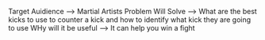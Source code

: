 Target Auidience --> Martial Artists
Problem Will Solve --> What are the best kicks to use to counter a kick and how to identify what kick they are going to use
WHy will it be useful --> It can help you win a fight
